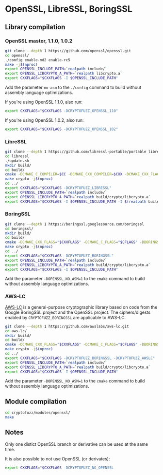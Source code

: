 # OpenSSL, LibreSSL, BoringSSL

## Library compilation

### OpenSSL master, 1.1.0, 1.0.2

```sh
git clone --depth 1 https://github.com/openssl/openssl.git
cd openssl/
./config enable-md2 enable-rc5
make -j$(nproc)
export OPENSSL_INCLUDE_PATH=`realpath include/`
export OPENSSL_LIBCRYPTO_A_PATH=`realpath libcrypto.a`
export CXXFLAGS="$CXXFLAGS -I $OPENSSL_INCLUDE_PATH"
```

Add the parameter ```no-asm``` to the ```./config``` command to build without assembly language optimizations.

If you're using OpenSSL 1.1.0, also run:

```sh
export CXXFLAGS="$CXXFLAGS -DCRYPTOFUZZ_OPENSSL_110"
```

If you're using OpenSSL 1.0.2, also run:

```sh
export CXXFLAGS="$CXXFLAGS -DCRYPTOFUZZ_OPENSSL_102"
```

### LibreSSL

```sh
git clone --depth 1 https://github.com/libressl-portable/portable libressl
cd libressl
./update.sh
mkdir build/
cd build/
cmake -DCMAKE_C_COMPILER=$CC -DCMAKE_CXX_COMPILER=$CXX -DCMAKE_CXX_FLAGS="$CXXFLAGS" -DCMAKE_C_FLAGS="$CFLAGS" ..
make crypto -j$(nproc)
cd ../
export CXXFLAGS="$CXXFLAGS -DCRYPTOFUZZ_LIBRESSL"
export OPENSSL_INCLUDE_PATH=`realpath include/`
export OPENSSL_LIBCRYPTO_A_PATH=`realpath build/crypto/libcrypto.a`
export CXXFLAGS="$CXXFLAGS -I $OPENSSL_INCLUDE_PATH -I $(realpath build/include/)"
```

### BoringSSL

```sh
git clone --depth 1 https://boringssl.googlesource.com/boringssl
cd boringssl/
mkdir build/
cd build/
cmake -DCMAKE_CXX_FLAGS="$CXXFLAGS" -DCMAKE_C_FLAGS="$CFLAGS" -DBORINGSSL_ALLOW_CXX_RUNTIME=1 ..
make crypto -j$(nproc)
cd ../
export CXXFLAGS="$CXXFLAGS -DCRYPTOFUZZ_BORINGSSL"
export OPENSSL_INCLUDE_PATH=`realpath include/`
export OPENSSL_LIBCRYPTO_A_PATH=`realpath build/crypto/libcrypto.a`
export CXXFLAGS="$CXXFLAGS -I $OPENSSL_INCLUDE_PATH"
```

Add the parameter ```-DOPENSSL_NO_ASM=1``` to the ```cmake``` command to build without assembly language optimizations.

### AWS-LC

[AWS-LC](https://github.com/awslabs/aws-lc) is a general-purpose cryptographic library based on code from the Google BoringSSL
project and the OpenSSL project. The ciphers/digests enabled by `CRYPTOFUZZ_BORINGSSL` are applicable to AWS-LC.

```sh
git clone --depth 1 https://github.com/awslabs/aws-lc.git
cd aws-lc/
mkdir build/
cd build/
cmake -DCMAKE_CXX_FLAGS="$CXXFLAGS" -DCMAKE_C_FLAGS="$CFLAGS" -DBORINGSSL_ALLOW_CXX_RUNTIME=1 ..
make crypto -j$(nproc)
cd ../
export CXXFLAGS="$CXXFLAGS -DCRYPTOFUZZ_BORINGSSL -DCRYPTOFUZZ_AWSLC"
export OPENSSL_INCLUDE_PATH=`realpath include/`
export OPENSSL_LIBCRYPTO_A_PATH=`realpath build/crypto/libcrypto.a`
export CXXFLAGS="$CXXFLAGS -I $OPENSSL_INCLUDE_PATH"
```

Add the parameter ```-DOPENSSL_NO_ASM=1``` to the ```cmake``` command to build without assembly language optimizations.

## Module compilation

```sh
cd cryptofuzz/modules/openssl/
make
```

## Notes

Only one distict OpenSSL branch or derivative can be used at the same time.

It is also possible to not use OpenSSL (or derivates):

```sh
export CXXFLAGS="$CXXFLAGS -DCRYPTOFUZZ_NO_OPENSSL
```
